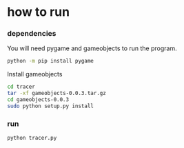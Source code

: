 # how to run
### dependencies
You will need pygame and gameobjects to run the program.
``` sh
python -m pip install pygame
```

Install gameobjects
``` sh
cd tracer
tar -xf gameobjects-0.0.3.tar.gz
cd gameobjects-0.0.3
sudo python setup.py install
```

### run
``` sh
python tracer.py
```
